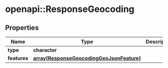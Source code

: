 # openapi::ResponseGeocoding


## Properties
Name | Type | Description | Notes
------------ | ------------- | ------------- | -------------
**type** | **character** |  | 
**features** | [**array[ResponseGeocodingGeoJsonFeature]**](ResponseGeocodingGeoJsonFeature.md) |  | 


